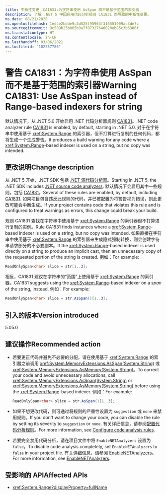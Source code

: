 ```yaml
---
title: 中断性变更：CA1831:为字符串使用 AsSpan 而不是基于范围的索引器
description: 了解 .NET 5 中因启用代码分析规则 CA1831 而导致的中断性变更。
ms.date: 08/21/2020
ms.openlocfilehash: 1ed4e2bdde9c3d525f95963f316551909ac3de7c
ms.sourcegitcommit: 9c589b25b005b9a7f87327646020eb85c3b6306f
ms.translationtype: HT
ms.contentlocale: zh-CN
ms.lasthandoff: 03/06/2021
ms.locfileid: "102257786"
---
```

# <a name="warning-ca1831-use-asspan-instead-of-range-based-indexers-for-string"></a><span data-ttu-id="12318-103">警告 CA1831：为字符串使用 AsSpan 而不是基于范围的索引器</span><span class="sxs-lookup"><span data-stu-id="12318-103">Warning CA1831: Use AsSpan instead of Range-based indexers for string</span></span>

<span data-ttu-id="12318-104">默认情况下，从 .NET 5.0 开始启用 .NET 代码分析器规则 [CA1831](/visualstudio/code-quality/ca1831)。</span><span class="sxs-lookup"><span data-stu-id="12318-104">.NET code analyzer rule [CA1831](/visualstudio/code-quality/ca1831) is enabled, by default, starting in .NET 5.0.</span></span> <span data-ttu-id="12318-105">对于在字符串中使用基于 <xref:System.Range> 的索引器，但不打算进行复制的任何代码，都将生成一个生成警告。</span><span class="sxs-lookup"><span data-stu-id="12318-105">It produces a build warning for any code where a <xref:System.Range>-based indexer is used on a string, but no copy was intended.</span></span>

## <a name="change-description"></a><span data-ttu-id="12318-106">更改说明</span><span class="sxs-lookup"><span data-stu-id="12318-106">Change description</span></span>

<span data-ttu-id="12318-107">从 .NET 5 开始，.NET SDK 包括 [.NET 源代码分析器](../../../../fundamentals/code-analysis/overview.md)。</span><span class="sxs-lookup"><span data-stu-id="12318-107">Starting in .NET 5, the .NET SDK includes [.NET source code analyzers](../../../../fundamentals/code-analysis/overview.md).</span></span> <span data-ttu-id="12318-108">默认情况下会启用其中一些规则，包括 [CA1831](/visualstudio/code-quality/ca1831)。</span><span class="sxs-lookup"><span data-stu-id="12318-108">Several of these rules are enabled, by default, including [CA1831](/visualstudio/code-quality/ca1831).</span></span> <span data-ttu-id="12318-109">如果项目包含违反此规则的代码，并已被配置为将警告视为错误，则此更改可能会中断生成。</span><span class="sxs-lookup"><span data-stu-id="12318-109">If your project contains code that violates this rule and is configured to treat warnings as errors, this change could break your build.</span></span>

<span data-ttu-id="12318-110">规则 CA1831 查找在字符串中使用基于 <xref:System.Range> 的索引器但不打算进行复制的实例。</span><span class="sxs-lookup"><span data-stu-id="12318-110">Rule CA1831 finds instances where a <xref:System.Range>-based indexer is used on a string, but no copy was intended.</span></span> <span data-ttu-id="12318-111">如果直接在字符串中使用基于 <xref:System.Range> 的索引器来生成隐式强制转换，则会创建字符串请求部分的不必要副本。</span><span class="sxs-lookup"><span data-stu-id="12318-111">If the <xref:System.Range>-based indexer is used directly on a string to produce an implicit cast, then an unnecessary copy of the requested portion of the string is created.</span></span> <span data-ttu-id="12318-112">例如：</span><span class="sxs-lookup"><span data-stu-id="12318-112">For example:</span></span>

```csharp
ReadOnlySpan<char> slice = str[1..3];
```

<span data-ttu-id="12318-113">相反，CA1831 建议在字符串的“范围”上使用基于 <xref:System.Range> 的索引器。</span><span class="sxs-lookup"><span data-stu-id="12318-113">CA1831 suggests using the <xref:System.Range>-based indexer on a *span* of the string, instead.</span></span> <span data-ttu-id="12318-114">例如：</span><span class="sxs-lookup"><span data-stu-id="12318-114">For example:</span></span>

```csharp
ReadOnlySpan<char> slice = str.AsSpan()[1..3];
```

## <a name="version-introduced"></a><span data-ttu-id="12318-115">引入的版本</span><span class="sxs-lookup"><span data-stu-id="12318-115">Version introduced</span></span>

<span data-ttu-id="12318-116">5.0</span><span class="sxs-lookup"><span data-stu-id="12318-116">5.0</span></span>

## <a name="recommended-action"></a><span data-ttu-id="12318-117">建议操作</span><span class="sxs-lookup"><span data-stu-id="12318-117">Recommended action</span></span>

- <span data-ttu-id="12318-118">若要更正代码并避免不必要的分配，请在使用基于 <xref:System.Range> 的索引器之前调用 <xref:System.MemoryExtensions.AsSpan(System.String)> 或 <xref:System.MemoryExtensions.AsMemory(System.String)>。</span><span class="sxs-lookup"><span data-stu-id="12318-118">To correct your code and avoid unnecessary allocations, call <xref:System.MemoryExtensions.AsSpan(System.String)> or <xref:System.MemoryExtensions.AsMemory(System.String)> before using the <xref:System.Range>-based indexer.</span></span> <span data-ttu-id="12318-119">例如：</span><span class="sxs-lookup"><span data-stu-id="12318-119">For example:</span></span>

  ```csharp
  ReadOnlySpan<char> slice = str.AsSpan()[1..3];
  ```

- <span data-ttu-id="12318-120">如果不想更改代码，则可通过将规则的严重性设置为 `suggestion` 或 `none` 来禁用规则。</span><span class="sxs-lookup"><span data-stu-id="12318-120">If you don't want to change your code, you can disable the rule by setting its severity to `suggestion` or `none`.</span></span> <span data-ttu-id="12318-121">有关详细信息，请参阅[配置代码分析规则](../../../../fundamentals/code-analysis/configuration-options.md)。</span><span class="sxs-lookup"><span data-stu-id="12318-121">For more information, see [Configure code analysis rules](../../../../fundamentals/code-analysis/configuration-options.md).</span></span>

- <span data-ttu-id="12318-122">若要完全禁用代码分析，请在项目文件中将 `EnableNETAnalyzers` 设置为 `false`。</span><span class="sxs-lookup"><span data-stu-id="12318-122">To disable code analysis completely, set `EnableNETAnalyzers` to `false` in your project file.</span></span> <span data-ttu-id="12318-123">有关详细信息，请参阅 [EnableNETAnalyzers](../../../project-sdk/msbuild-props.md#enablenetanalyzers)。</span><span class="sxs-lookup"><span data-stu-id="12318-123">For more information, see [EnableNETAnalyzers](../../../project-sdk/msbuild-props.md#enablenetanalyzers).</span></span>

## <a name="affected-apis"></a><span data-ttu-id="12318-124">受影响的 API</span><span class="sxs-lookup"><span data-stu-id="12318-124">Affected APIs</span></span>

- <xref:System.Range?displayProperty=fullName>

<!--

### Affected APIs

- `T:System.Range`

### Category

Code analysis

-->
